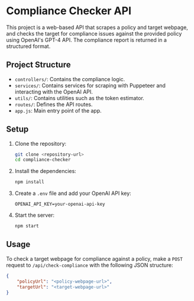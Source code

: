 # Compliance Checker API

This project is a web-based API that scrapes a policy and target webpage, and checks the target for compliance issues against the provided policy using OpenAI's GPT-4 API. The compliance report is returned in a structured format.

## Project Structure

- `controllers/`: Contains the compliance logic.
- `services/`: Contains services for scraping with Puppeteer and interacting with the OpenAI API.
- `utils/`: Contains utilities such as the token estimator.
- `routes/`: Defines the API routes.
- `app.js`: Main entry point of the app.

## Setup

1. Clone the repository:
    ```bash
    git clone <repository-url>
    cd compliance-checker
    ```

2. Install the dependencies:
    ```bash
    npm install
    ```

3. Create a `.env` file and add your OpenAI API key:
    ```
    OPENAI_API_KEY=your-openai-api-key
    ```

4. Start the server:
    ```bash
    npm start
    ```

## Usage

To check a target webpage for compliance against a policy, make a `POST` request to `/api/check-compliance` with the following JSON structure:

```json
{
    "policyUrl": "<policy-webpage-url>",
    "targetUrl": "<target-webpage-url>"
}
